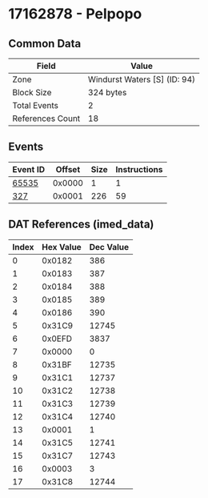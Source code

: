 # 17162878 - Pelpopo

## Common Data

| Field            | Value                        |
|------------------|------------------------------|
| Zone             | Windurst Waters [S] (ID: 94) |
| Block Size       | 324 bytes                    |
| Total Events     | 2                            |
| References Count | 18                           |

## Events

| Event ID            | Offset   |   Size |   Instructions |
|---------------------|----------|--------|----------------|
| [65535](./65535.md) | 0x0000   |      1 |              1 |
| [327](./327.md)     | 0x0001   |    226 |             59 |

## DAT References (imed_data)

|   Index | Hex Value   |   Dec Value |
|---------|-------------|-------------|
|       0 | 0x0182      |         386 |
|       1 | 0x0183      |         387 |
|       2 | 0x0184      |         388 |
|       3 | 0x0185      |         389 |
|       4 | 0x0186      |         390 |
|       5 | 0x31C9      |       12745 |
|       6 | 0x0EFD      |        3837 |
|       7 | 0x0000      |           0 |
|       8 | 0x31BF      |       12735 |
|       9 | 0x31C1      |       12737 |
|      10 | 0x31C2      |       12738 |
|      11 | 0x31C3      |       12739 |
|      12 | 0x31C4      |       12740 |
|      13 | 0x0001      |           1 |
|      14 | 0x31C5      |       12741 |
|      15 | 0x31C7      |       12743 |
|      16 | 0x0003      |           3 |
|      17 | 0x31C8      |       12744 |
